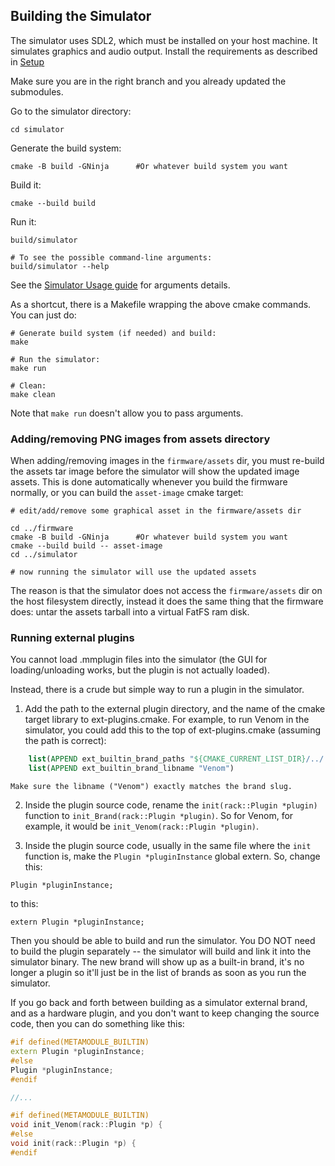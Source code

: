 ## Building the Simulator

The simulator uses SDL2, which must be installed on your host machine. It 
simulates graphics and audio output. 
Install the requirements as described in [Setup](../docs/Setup.md)

Make sure you are in the right branch and you already updated the submodules.

Go to the simulator directory:

```
cd simulator
```

Generate the build system:

```
cmake -B build -GNinja      #Or whatever build system you want
```

Build it:

```
cmake --build build
```

Run it:

```
build/simulator

# To see the possible command-line arguments:
build/simulator --help
```

See the [Simulator Usage guide](simulator-usage.md) for arguments details.

As a shortcut, there is a Makefile wrapping the above cmake commands. 
You can just do:

```
# Generate build system (if needed) and build:
make

# Run the simulator:
make run

# Clean:
make clean
```

Note that `make run` doesn't allow you to pass arguments.

### Adding/removing PNG images from assets directory

When adding/removing images in the `firmware/assets` dir, you must re-build the assets tar image before the simulator will 
show the updated image assets. This is done automatically whenever you build the firmware normally, or you can build the `asset-image` cmake target:

```
# edit/add/remove some graphical asset in the firmware/assets dir

cd ../firmware
cmake -B build -GNinja      #Or whatever build system you want
cmake --build build -- asset-image
cd ../simulator

# now running the simulator will use the updated assets
```

The reason is that the simulator does not access the `firmware/assets` dir on the host filesystem
directly, instead it does the same thing that the firmware does: untar the assets tarball into a virtual FatFS ram disk. 

### Running external plugins

You cannot load .mmplugin files into the simulator (the GUI for loading/unloading works, but the plugin is not actually loaded).

Instead, there is a crude but simple way to run a plugin in the simulator.

1. Add the path to the external plugin directory, and the name of the cmake
   target library to ext-plugins.cmake. For example, to run Venom in the
   simulator, you could add this to the top of ext-plugins.cmake (assuming the
   path is correct):

```cmake
    list(APPEND ext_builtin_brand_paths "${CMAKE_CURRENT_LIST_DIR}/../../metamodule-plugin-examples/Venom")
    list(APPEND ext_builtin_brand_libname "Venom")
```

    Make sure the libname ("Venom") exactly matches the brand slug.

2. Inside the plugin source code, rename the `init(rack::Plugin *plugin)` function to
   `init_Brand(rack::Plugin *plugin)`. So for Venom, for example, it would be
   `init_Venom(rack::Plugin *plugin)`. 

3. Inside the plugin source code, usually in the same file where the `init`
   function is, make the `Plugin *pluginInstance` global extern. So, change
   this: 

```
Plugin *pluginInstance;
```

to this:

```
extern Plugin *pluginInstance;
```

Then you should be able to build and run the simulator. You DO NOT need to
build the plugin separately -- the simulator will build and link it into the
simulator binary. The new brand will show up as a built-in brand, it's no
longer a plugin so it'll just be in the list of brands as soon as you run the
simulator.


If you go back and forth between building as a simulator external brand, and as a hardware plugin, 
and you don't want to keep changing the source code, then you can do something like this:

```c++
#if defined(METAMODULE_BUILTIN)
extern Plugin *pluginInstance;
#else
Plugin *pluginInstance;
#endif

//...

#if defined(METAMODULE_BUILTIN)
void init_Venom(rack::Plugin *p) {
#else 
void init(rack::Plugin *p) {
#endif
```

